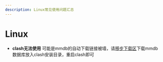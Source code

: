```yaml
---
description: Linux常见使用问题汇总
---
```


# Linux

* **clash无法使用** 可能是mmdb的自动下载链接被墙，请[移步下载区](../untitled-6/)下载mmdb数据库放入clash安装目录，重启clash即可 



